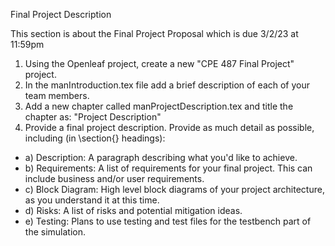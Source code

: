 Final Project Description

This section is about the Final Project Proposal which is due 3/2/23 at 11:59pm
1.  Using the Openleaf project, create a new "CPE 487 Final Project" project.
2.  In the manIntroduction.tex file add a brief description of each of your team members.
3.  Add a new chapter called manProjectDescription.tex and title the chapter as: "Project Description"
4.  Provide a final project description.  Provide as much detail as possible, including (in \section{} headings):
- a)  Description: A paragraph describing what you'd like to achieve.
- b)  Requirements: A list of requirements for your final project.  This can include business and/or user requirements.
- c)  Block Diagram: High level block diagrams of your project architecture, as you understand it at this time.
- d) Risks: A list of risks and potential mitigation ideas.
- e) Testing: Plans to use testing and test files for the testbench part of the simulation.
